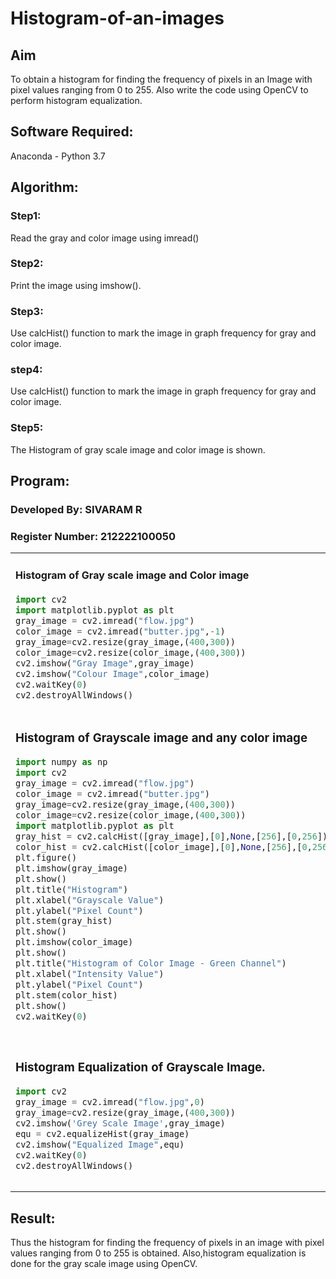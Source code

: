 # Histogram-of-an-images
## Aim
To obtain a histogram for finding the frequency of pixels in an Image with pixel values ranging from 0 to 255. Also write the code using OpenCV to perform histogram equalization.

## Software Required:
Anaconda - Python 3.7

## Algorithm:
### Step1:
Read the gray and color image using imread()

### Step2:
Print the image using imshow().

### Step3:
Use calcHist() function to mark the image in graph frequency for gray and color image.

### step4:
Use calcHist() function to mark the image in graph frequency for gray and color image.

### Step5:
The Histogram of gray scale image and color image is shown.


## Program:
### Developed By: SIVARAM R
### Register Number: 212222100050
<table>
  <tr>
    <td width=50%>
      
####  Histogram of Gray scale image and Color image  
```python
import cv2
import matplotlib.pyplot as plt
gray_image = cv2.imread("flow.jpg")
color_image = cv2.imread("butter.jpg",-1)
gray_image=cv2.resize(gray_image,(400,300))
color_image=cv2.resize(color_image,(400,300))
cv2.imshow("Gray Image",gray_image)
cv2.imshow("Colour Image",color_image)
cv2.waitKey(0)
cv2.destroyAllWindows()
```
</td>
<td>
  
#### Output:
### Input Grayscale Image and Color Image
![1](https://github.com/sivaram-R/Histogram-of-an-images/assets/121165794/e7a0cec2-d5e6-40a1-88b3-bcb4cfdeb03f)
![2](https://github.com/sivaram-R/Histogram-of-an-images/assets/121165794/f7deabc4-8d93-4e3b-acff-4ad1036d0f6c)
</td>
</tr>



<tr>
  <td width=50%>

### Histogram of Grayscale image and any color image
```python
import numpy as np
import cv2
gray_image = cv2.imread("flow.jpg")
color_image = cv2.imread("butter.jpg")
gray_image=cv2.resize(gray_image,(400,300))
color_image=cv2.resize(color_image,(400,300))
import matplotlib.pyplot as plt
gray_hist = cv2.calcHist([gray_image],[0],None,[256],[0,256])
color_hist = cv2.calcHist([color_image],[0],None,[256],[0,256])
plt.figure()
plt.imshow(gray_image)
plt.show()
plt.title("Histogram")
plt.xlabel("Grayscale Value")
plt.ylabel("Pixel Count")
plt.stem(gray_hist)
plt.show()
plt.imshow(color_image)
plt.show()
plt.title("Histogram of Color Image - Green Channel")
plt.xlabel("Intensity Value")
plt.ylabel("Pixel Count")
plt.stem(color_hist)
plt.show()
cv2.waitKey(0)
```
</td>
<td>

### Output:
#### Histogram of Grayscale image and any color image
### Grayscale image
![3](https://github.com/sivaram-R/Histogram-of-an-images/assets/121165794/e73645b5-f11f-43f4-9e8a-669e26d13d69)
![4](https://github.com/sivaram-R/Histogram-of-an-images/assets/121165794/0ec48348-a867-4835-9288-f87598387c59)
### Color image
![5](https://github.com/sivaram-R/Histogram-of-an-images/assets/121165794/efe8a69c-3519-4be8-bc74-c3d436204d52)
![6](https://github.com/sivaram-R/Histogram-of-an-images/assets/121165794/c4be3faf-0228-4751-b67e-ba96c6eb6add)
</td>
</tr>

<tr>
  <td width=50%>

### Histogram Equalization of Grayscale Image.
```python
import cv2
gray_image = cv2.imread("flow.jpg",0)
gray_image=cv2.resize(gray_image,(400,300))
cv2.imshow('Grey Scale Image',gray_image)
equ = cv2.equalizeHist(gray_image)
cv2.imshow("Equalized Image",equ)
cv2.waitKey(0)
cv2.destroyAllWindows()
```
</td>
<td>
  
### Output:
### Histogram Equalization of Grayscale Image.
![7](https://github.com/sivaram-R/Histogram-of-an-images/assets/121165794/8a6c0b9a-fce8-45f9-8ba3-4adcb257e75c)
![8](https://github.com/sivaram-R/Histogram-of-an-images/assets/121165794/44d8d033-5200-4f99-a53a-711345e21ee3)
</td>
</tr>
</table>

## Result: 
Thus the histogram for finding the frequency of pixels in an image with pixel values ranging from 0 to 255 is obtained. Also,histogram equalization is done for the gray scale image using OpenCV.

